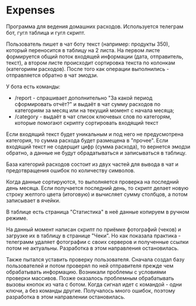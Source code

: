 # Expenses

Программа для ведения домашних расходов.
Используется телеграм бот, гугл таблица и гугл скрипт.

Пользователь пишет в чат боту текст (например: продукты 350), который переносится в таблицу на 2 листа. На первом листе формируется общий поток входящей информации (дата, отправитель, текст), а втором листе происходит сортировка текста по колонкам (категориям расходов). После того как операции выполнились - отправляется обратно в чат эмодзи.

У бота есть команды:
- /report - спрашивает дополнительно "За какой период сформировать отчёт?" и выдаёт в чат сумму расходов по категориям за месяц или на текущий момент с начала месяца;
- /category - выдаёт в чат список ключевых слов по категорям, которые помогают скрипту сортировать входящий текст

Если входящий текст будет уникальным и под него не предусмотрена категория, то сумма расхода будет размещена в "прочее".
Если входящий текст не содерщит цифр (сумма расхода), то вернется эмодзи обратно, а данные не будут обрадатываться и записываться в таблицу.

База категорий расходов состоит из двух частей для вывода в чат и предотвращения ошибок по количеству символов.

Когда данные сортируются, то выполняется проверка на последний день месяца. Если получается последний день, то скрипт делает новую строку желтого цвета (итоговую) и вычисляет сумму столбцов, а потом записывает в ячейки.

В таблице есть страница "Статистика" в неё данные копируем в ручном режиме.

На данный момент написан скрипт по приёмке фотографий (чеков) и загрузке их в таблицу в странице "Чеки". Но как показала практика - телеграмм удаляет фотографии с своих серверов и полученные ссылки потом не актуальны. Разработка в этом направления остановилась.

Также пытался уставить проверку пользователя. Сначала создал базу пользователей и потом проверял по ней отправителя прежде чем обрабатывать информацию. Возникали проблемы с условиями проверки массивов. Позже оказалось проблемным обрабатывать вызовы кнопок из чата с ботом. Когда сигнал идет с командой - одни ключи, а без команды другие. Получалось много ошибок, поэтому разработка в этом направлении остановилась.













